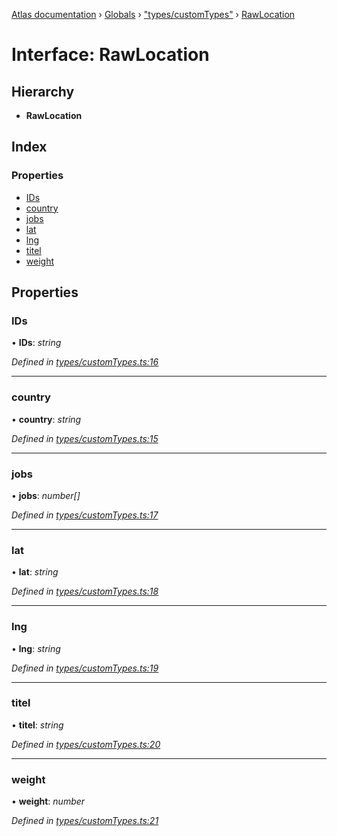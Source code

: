 [Atlas documentation](../README.md) › [Globals](../globals.md) › ["types/customTypes"](../modules/_types_customtypes_.md) › [RawLocation](_types_customtypes_.rawlocation.md)

# Interface: RawLocation

## Hierarchy

* **RawLocation**

## Index

### Properties

* [IDs](_types_customtypes_.rawlocation.md#ids)
* [country](_types_customtypes_.rawlocation.md#country)
* [jobs](_types_customtypes_.rawlocation.md#jobs)
* [lat](_types_customtypes_.rawlocation.md#lat)
* [lng](_types_customtypes_.rawlocation.md#lng)
* [titel](_types_customtypes_.rawlocation.md#titel)
* [weight](_types_customtypes_.rawlocation.md#weight)

## Properties

###  IDs

• **IDs**: *string*

*Defined in [types/customTypes.ts:16](https://github.com/chronark/atlas/blob/a253197/src/types/customTypes.ts#L16)*

___

###  country

• **country**: *string*

*Defined in [types/customTypes.ts:15](https://github.com/chronark/atlas/blob/a253197/src/types/customTypes.ts#L15)*

___

###  jobs

• **jobs**: *number[]*

*Defined in [types/customTypes.ts:17](https://github.com/chronark/atlas/blob/a253197/src/types/customTypes.ts#L17)*

___

###  lat

• **lat**: *string*

*Defined in [types/customTypes.ts:18](https://github.com/chronark/atlas/blob/a253197/src/types/customTypes.ts#L18)*

___

###  lng

• **lng**: *string*

*Defined in [types/customTypes.ts:19](https://github.com/chronark/atlas/blob/a253197/src/types/customTypes.ts#L19)*

___

###  titel

• **titel**: *string*

*Defined in [types/customTypes.ts:20](https://github.com/chronark/atlas/blob/a253197/src/types/customTypes.ts#L20)*

___

###  weight

• **weight**: *number*

*Defined in [types/customTypes.ts:21](https://github.com/chronark/atlas/blob/a253197/src/types/customTypes.ts#L21)*
